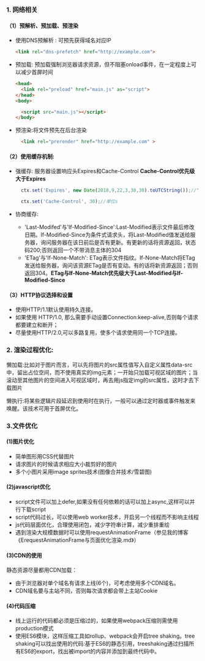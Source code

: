 ### 1. 网络相关
#### （1）预解析、预加载、预渲染
- 使用DNS预解析 : 可预先获得域名对应IP
  ```html
  <link rel="dns-prefetch" href="http://example.com">
  ```
- 预加载: 预加载强制浏览器请求资源，但不阻塞onload事件，在一定程度上可以减少首屏时间
  ```html
  <head>
    <link rel="preload" href="main.js" as="script">
  </head>
  <body>

    <script src="main.js"></script>
  </body>
  ```
- 预渲染:将文件预先在后台渲染
  ```html
    <link rel="prerender" href="http://example.com" >
  ```

#### （2）使用缓存机制:
- 强缓存: 服务器设置响应头Expires和Cache-Control **Cache-Control优先级大于Expires**

  ```js
    ctx.set('Expires', new Date(2018,9,22,3,30,30).toUTCString());//"Sun, 21 Oct 2018 19:30:30 GMT"

    ctx.set('Cache-Control', 30);//单位s
  ```
- 协商缓存:
  - 'Last-Modifed'与'If-Modified-Since':Last-Modified表示文件最后修改日期。If-Modified-Since为条件式请求头，将Last-Modified值发送给服务器，询问服务器在该日前后是否有更新。有更新的话将资源返回，状态码200;否则返回一个不带消息主体的304
  -  'ETag'与'If-None-Match': ETag表示文件指纹。If-None-Match将ETag发送给服务器，询问该资源ETag是否有变动。有的话将新资源返回；否则返回304。**ETag与If-None-Match优先级大于Last-Modified与If-Modified-Since**

#### （3）HTTP协议选择和设置
- 使用HTTP/1.1默认使用持久连接。
- 如果使用 HTTP/1.0, 那么需要手动设置Connection:keep-alive,否则每个请求都要建立和断开；
- 尽量使用HTTP/2.0,可以多路复用，使多个请求使用同一个TCP连接。

###  2. 渲染过程优化:
懒加载:比如对于图片而言，可以先将图片的src属性值写入自定义属性data-src中，留出占位空间，而不使用真实的img元素；一开始只加载可视区域的图片；当滚动至其他图片的空间进入可视区域时，再去用js指定img的src属性，这时才去下载图片

懒执行:将某些逻辑片段延迟到使用时在执行，一般可以通过定时器或事件触发来唤醒。该技术可用于首屏优化。

### 3.文件优化
#### (1)图片优化
- 简单图形用CSS代替图片
- 请求图片的时候请求相应大小裁剪好的图片
- 多个小图片采用image sprites技术(图像合并技术/雪碧图)


#### (2)javascript优化
- script文件可以加上defer,如果没有任何依赖的话可以加上async,这样可以并行下载script
- script代码过长，可以使用web worker技术，开启另一个线程而不影响主线程
- js代码层面优化，合理使用闭包，减少字符串计算，减少重排重绘
- 遇到渲染大规模数据时可以使用requestAnimationFrame（参见我的博客《ErequestAnimationFrame与页面优化渲染.md》）

#### (3)CDN的使用
静态资源尽量都用CDN加载：
- 由于浏览器对单个域名有请求上线(6个)，可考虑使用多个CDN域名。
- CDN域名要与主站不同，否则每次请求都会带上主站Cookie

#### (4)代码压缩
- 线上运行的代码都必须是压缩过的，如果使用webpack压缩则需使用production模式
- 使用ES6模块，这样压缩工具如rollup、webpack会开启tree shaking。tree shaking可以找出使用的代码:基于ES6的静态引用，treeshaking通过扫描所有ES6的export，找出被import的内容并添加到最终代码中。